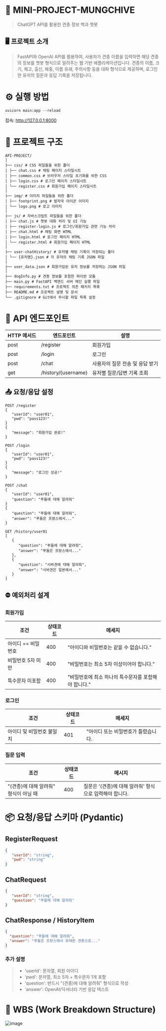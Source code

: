 # 🐶 MINI-PROJECT-MUNGCHIVE 
> ChatGPT API를 활용한 견종 정보 백과 챗봇


## 🖥️ 프로젝트 소개
> FastAPI와 OpenAI API를 활용하여, 사용자가 견종 이름을 입력하면 해당 견종의 정보를 챗봇 형식으로 알려주는 웹 기반 애플리케이션입니다.
견종의 이름, 크기, 체고, 출신, 체중, 이름 유래, 주의사항 등을 대화 형식으로 제공하며,
로그인한 유저의 질문과 응답 기록을 저장됩니다.

# ⚙️ 실행 방법
```
uvicorn main:app --reload
```
접속: <http://127.0.0.1:8000>

# 📁 프로젝트 구조
```
API-PROJECT/
│
├── css/ # CSS 파일들을 위한 폴더
│ ├── chat.css # 채팅 페이지 스타일시트
│ ├── common.css # 브라우저 스타일 초기화를 위한 CSS
│ ├── login.css # 로그인 페이지 스타일시트
│ └── register.css # 회원가입 페이지 스타일시트
│
├── img/ # 이미지 파일들을 위한 폴더
│ ├── footprint.png # 발자국 아이콘 이미지
│ └── logo.png # 로고 이미지
│
├── js/ # 자바스크립트 파일들을 위한 폴더
│ ├── chat.js # 챗봇 대화 처리 및 UI 기능
│ ├── register-login.js # 로그인/회원가입 관련 기능 처리
│ ├── chat.html # 채팅 화면 HTML
│ ├── login.html # 로그인 페이지 HTML
│ └── register.html # 회원가입 페이지 HTML
│
├── user-chatHistory/ # 유저별 채팅 기록이 저장되는 폴더
│ └── {유저명}.json # 각 유저의 채팅 기록 JSON 파일
│
├── user_data.json # 회원가입된 유저 정보를 저장하는 JSON 파일
│
├── dogInfo.py # 견종 정보를 포함한 파이썬 모듈
├── main.py # FastAPI 백엔드 서버 메인 실행 파일
├── requirements.txt # 프로젝트 의존 패키지 목록
├── README.md # 프로젝트 설명 및 문서
└── .gitignore # Git에서 무시할 파일 목록 설정
```

# 📍 API 엔드포인트
|HTTP 메서드|엔드포인트|설명|
|------|---|---|
|post|/register|회원가입|
|post|/login|로그인|
|post|/chat|사용자의 질문 전송 및 응답 받기|
|get|/history/{username}|유저별 질문/답변 기록 조회|

## 📤 요청/응답 설정
```
POST /register
{
   "userId": "user01",
   "pwd": "pass123!"
}
{
   "message": "회원가입 완료!"
}
```
```
POST /login
{
   "userId": "user01",
   "pwd": "pass123!"
}
{
   "message": "로그인 성공!"
}
```
```
POST /chat
{
   "userId": "user01",
   "question": "푸들에 대해 알려줘"
}
{
   "question": "푸들에 대해 알려줘",
   "answer": "푸들은 프랑스에서..."
}
```
```
GET /history/user01
[
   {
      "question": "푸들에 대해 알려줘",
      "answer": "푸들은 프랑스에서..."
   },
   {
      "question": "시바견에 대해 알려줘",
      "answer": "시바견은 일본에서..."
   }
]
```
## ⛔ 예외처리 설계
### 회원가입
|조건|상태코드|메세지|
|------|----------|--------|
|아이디 == 비밀번호|400|"아이디와 비밀번호는 같을 수 없습니다."|
|비밀번호 5자 미만|400|"비밀번호는 최소 5자 이상이어야 합니다."|
|특수문자 미포함|400|"비밀번호에 최소 하나의 특수문자를 포함해야 합니다."|

### 로그인
|조건|상태코드|메세지|
|------|----------|-------|
|아이디 및 비밀번호 불일치|401|"아이디 또는 비밀번호가 틀렸습니다.|

### 질문 입력
|조건|상태코드|메시지|
|------|----------|--------|
|"(견종)에 대해 알려줘" 형식이 아닐 때|400|질문은 '(견종)에 대해 알려줘' 형식으로 입력해야 합니다.|

# 📦 요청/응답 스키마 (Pydantic)
## RegisterRequest
```json
{
   "userId": "string",
   "pwd": "string"
}
```

## ChatRequest
```json
{
   "userId": "string",
   "question": "푸들에 대해 알려줘"
}
```

## ChatResponse / HistoryItem 
```json
{
  "question": "푸들에 대해 알려줘",
  "answer": "푸들은 프랑스에서 유래한 견종으로..."
}
```
### 추가 설명
> - 'userId': 문자열, 회원 아이디
> - 'pwd': 문자열, 최소 5자 + 특수문자 1개 포함
> - 'question': 반드시 "(견종)에 대해 알려줘" 형식으로 작성
> - 'answer': OpenAI/딕서너리 기반 응답 텍스트

# 🧱 WBS (Work Breakdown Structure)
![image](https://github.com/user-attachments/assets/f1037c5e-3dd9-439f-b75d-ea1efdcd62c2)

